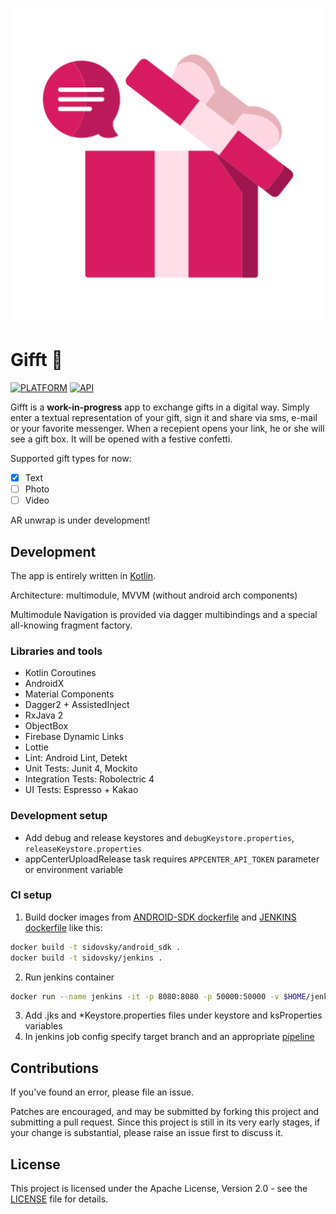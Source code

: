 ![Gifft](/art/banner.png)

# Gifft 🎁

[![PLATFORM](https://img.shields.io/badge/platform-Android-lightgrey)]() [![API](https://img.shields.io/badge/API-21%2B-brightgreen)]()

Gifft is a **work-in-progress** app to exchange gifts in a digital way.
Simply enter a textual representation of your gift, sign it and share via sms, e-mail or your favorite messenger.
When a recepient opens your link, he or she will see a gift box. It will be opened with a festive confetti.

Supported gift types for now:
- [x] Text
- [ ] Photo
- [ ] Video

AR unwrap is under development!

## Development

The app is entirely written in [Kotlin](https://kotlinlang.org/).

Architecture: multimodule, MVVM (without android arch components)

Multimodule Navigation is provided via dagger multibindings and a special all-knowing fragment factory.

### Libraries and tools

 * Kotlin Coroutines
 * AndroidX
 * Material Components
 * Dagger2 + AssistedInject
 * RxJava 2
 * ObjectBox
 * Firebase Dynamic Links
 * Lottie
 * Lint: Android Lint, Detekt
 * Unit Tests: Junit 4, Mockito
 * Integration Tests: Robolectric 4
 * UI Tests: Espresso + Kakao

### Development setup

* Add debug and release keystores and `debugKeystore.properties`, `releaseKeystore.properties`
* appCenterUploadRelease task requires `APPCENTER_API_TOKEN` parameter or environment variable

### CI setup

1. Build docker images from [ANDROID-SDK dockerfile](/android_docker/Dockerfile) and [JENKINS dockerfile](/jenkins/Dockerfile) like this:
```bash
docker build -t sidovsky/android_sdk .
docker build -t sidovsky/jenkins .
```
2. Run jenkins container
```bash
docker run --name jenkins -it -p 8080:8080 -p 50000:50000 -v $HOME/jenkins:/var/jenkins_home --group-add 0 -v /var/run/docker.sock:/var/run/docker.sock -d sidovsky/jenkins
```
3. Add .jks and *Keystore.properties files under keystore and ksProperties variables
4. In jenkins job config specify target branch and an appropriate [pipeline](/jenkins)

## Contributions

If you've found an error, please file an issue.

Patches are encouraged, and may be submitted by forking this project and
submitting a pull request. Since this project is still in its very early stages,
if your change is substantial, please raise an issue first to discuss it.

## License

This project is licensed under the Apache License, Version 2.0 - see the [LICENSE](LICENSE) file for details.
